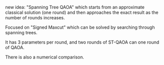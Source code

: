 new idea: "Spanning Tree QAOA" which starts from an approximate classical solution (one round) and then approaches the exact result as the number of rounds increases.

Focused on "Signed Maxcut" which can be solved by searching through spanning trees.

It has 3 parameters per round, and two rounds of ST-QAOA can one round of QAOA.

There is also a numerical comparison.
